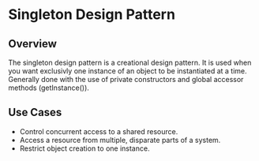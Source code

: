 # Singleton Design Pattern

## Overview

The singleton design pattern is a creational design pattern. It is used when you want exclusivly one instance of an object to be instantiated at a time. Generally done with the use of private constructors and global accessor methods (getInstance()).

## Use Cases

* Control concurrent access to a shared resource.
* Access a resource from multiple, disparate parts of a system.
* Restrict object creation to one instance.
